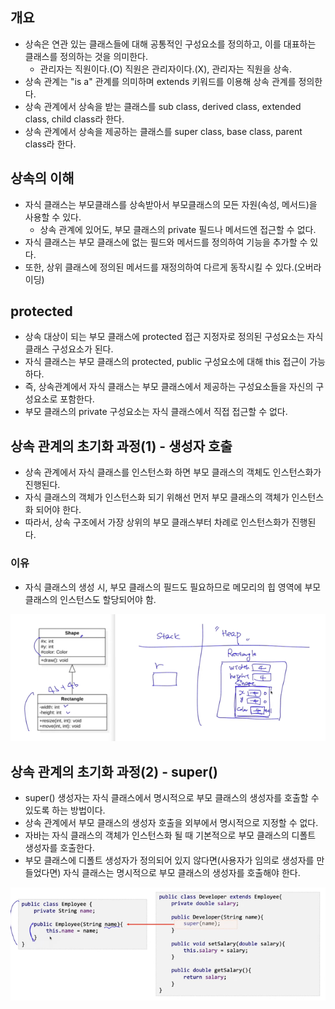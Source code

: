 ## 개요
- 상속은 연관 있는 클래스들에 대해 공통적인 구성요소를 정의하고, 이를 대표하는 클래스를 정의하는 것을 의미한다.
  - 관리자는 직원이다.(O) 직원은 관리자이다.(X), 관리자는 직원을 상속.
- 상속 관계는 "is a" 관계를 의미하며 extends 키워드를 이용해 상속 관계를 정의한다.
- 상속 관계에서 상속을 받는 클래스를 sub class, derived class, extended class, child class라 한다.
- 상속 관계에서 상속을 제공하는 클래스를 super class, base class, parent class라 한다.

## 상속의 이해
- 자식 클래스는 부모클래스를 상속받아서 부모클래스의 모든 자원(속성, 메서드)을 사용할 수 있다.
  - 상속 관계에 있어도, 부모 클래스의 private 필드나 메서드엔 접근할 수 없다.
- 자식 클래스는 부모 클래스에 없는 필드와 메서드를 정의하여 기능을 추가할 수 있다.
- 또한, 상위 클래스에 정의된 메서드를 재정의하여 다르게 동작시킬 수 있다.(오버라이딩)

## protected
- 상속 대상이 되는 부모 클래스에 protected 접근 지정자로 정의된 구성요소는 자식 클래스 구성요소가 된다.
- 자식 클래스는 부모 클래스의 protected, public 구성요소에 대해 this 접근이 가능하다.
- 즉, 상속관계에서 자식 클래스는 부모 클래스에서 제공하는 구성요소들을 자신의 구성요소로 포함한다.
- 부모 클래스의 private 구성요소는 자식 클래스에서 직접 접근할 수 없다.

## 상속 관계의 초기화 과정(1) - 생성자 호출
- 상속 관계에서 자식 클래스를 인스턴스화 하면 부모 클래스의 객체도 인스턴스화가 진행된다.
- 자식 클래스의 객체가 인스턴스화 되기 위해선 먼저 부모 클래스의 객체가 인스턴스화 되어야 한다.
- 따라서, 상속 구조에서 가장 상위의 부모 클래스부터 차례로 인스턴스화가 진행된다.

### 이유
- 자식 클래스의 생성 시, 부모 클래스의 필드도 필요하므로 메모리의 힙 영역에 부모 클래스의 인스턴스도 할당되어야 함.

![img_10.png](img_10.png)


## 상속 관계의 초기화 과정(2) - super()
- super() 생성자는 자식 클래스에서 명시적으로 부모 클래스의 생성자를 호출할 수 있도록 하는 방법이다.
- 상속 관계에서 부모 클래스의 생성자 호출을 외부에서 명시적으로 지정할 수 없다.
- 자바는 자식 클래스의 객체가 인스턴스화 될 때 기본적으로 부모 클래스의 디폴트 생성자를 호출한다.
- 부모 클래스에 디폴트 생성자가 정의되어 있지 않다면(사용자가 임의로 생성자를 만들었다면) 자식 클래스는 명시적으로 부모 클래스의 생성자를 호출해야 한다.

![img_11.png](img_11.png)

